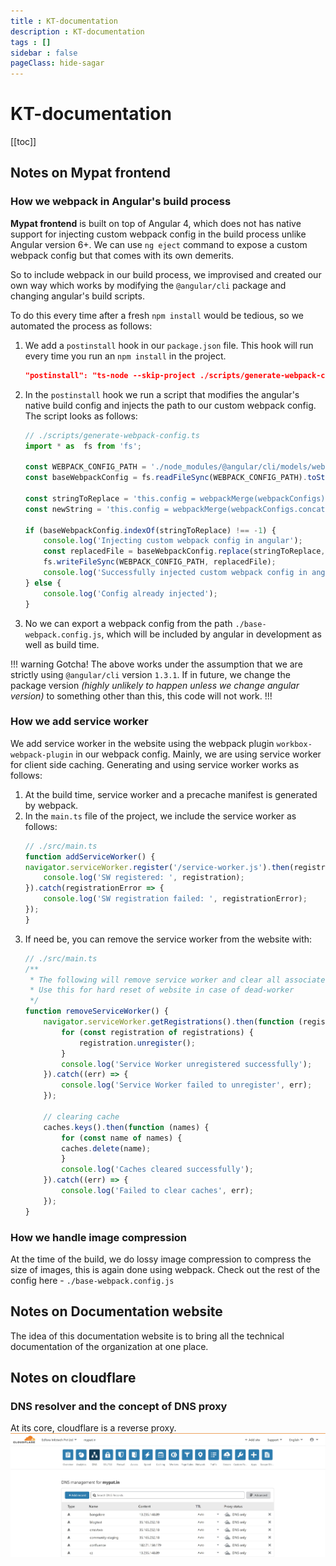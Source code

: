 ```yaml
---
title : KT-documentation
description : KT-documentation
tags : []
sidebar : false
pageClass: hide-sagar
---
```


# KT-documentation

[[toc]]

## Notes on Mypat frontend

### How we webpack in Angular's build process
**Mypat frontend** is built on top of Angular 4, which does not has native support for injecting custom webpack config in the build process unlike Angular version 6+. We can use `ng eject` command to expose a custom webpack config but that comes with its own demerits. 

So to include webpack in our build process, we improvised and created our own way which works by modifying the `@angular/cli` package and changing angular's build scripts. 

To do this every time after a fresh `npm install` would be tedious, so we automated the process as follows:

1. We add a `postinstall` hook in our `package.json` file. This hook will run every time you run an `npm install` in the project.
    ```json
    "postinstall": "ts-node --skip-project ./scripts/generate-webpack-config.ts"
    ```
2. In the `postinstall` hook we run a script that modifies the angular's native build config and injects the path to our custom webpack config. The script looks as follows:

    ```ts
    // ./scripts/generate-webpack-config.ts
    import * as  fs from 'fs';

    const WEBPACK_CONFIG_PATH = './node_modules/@angular/cli/models/webpack-config.js';
    const baseWebpackConfig = fs.readFileSync(WEBPACK_CONFIG_PATH).toString();

    const stringToReplace = 'this.config = webpackMerge(webpackConfigs);';
    const newString = 'this.config = webpackMerge(webpackConfigs.concat(require(path.join(process.cwd(), "./base-webpack.config.js"))));';

    if (baseWebpackConfig.indexOf(stringToReplace) !== -1) {
        console.log('Injecting custom webpack config in angular');
        const replacedFile = baseWebpackConfig.replace(stringToReplace, newString);
        fs.writeFileSync(WEBPACK_CONFIG_PATH, replacedFile);
        console.log('Successfully injected custom webpack config in angular');
    } else {
        console.log('Config already injected');
    }
    ```
3. No we can export a webpack config from the path `./base-webpack.config.js`, which will be included by angular in development as well as build time.

!!! warning Gotcha!
The above works under the assumption that we are strictly using `@angular/cli` version `1.3.1`. If in future, we change the package version _(highly unlikely to happen unless we change angular version)_ to something other than this, this code will not work.
!!!

### How we add service worker
We add service worker in the website using the webpack plugin `workbox-webpack-plugin` in our webpack config. Mainly, we are using service worker for client side caching. Generating and using service worker works as follows:

1. At the build time, service worker and a precache manifest is generated by webpack.
2. In the `main.ts` file of the project, we include the service worker as follows:
    ```ts
    // ./src/main.ts
    function addServiceWorker() {
    navigator.serviceWorker.register('/service-worker.js').then(registration => {
        console.log('SW registered: ', registration);
    }).catch(registrationError => {
        console.log('SW registration failed: ', registrationError);
    });
    }
    ```
3. If need be, you can remove the service worker from the website with:
    ```ts
    // ./src/main.ts
    /**
     * The following will remove service worker and clear all associated caches
     * Use this for hard reset of website in case of dead-worker
     */
    function removeServiceWorker() {
        navigator.serviceWorker.getRegistrations().then(function (registrations) {
            for (const registration of registrations) {
                registration.unregister();
            }
            console.log('Service Worker unregistered successfully');
        }).catch((err) => {
            console.log('Service Worker failed to unregister', err);
        });

        // clearing cache
        caches.keys().then(function (names) {
            for (const name of names) {
            caches.delete(name);
            }
            console.log('Caches cleared successfully');
        }).catch((err) => {
            console.log('Failed to clear caches', err);
        });
    }
    ```

### How we handle image compression
At the time of the build, we do lossy image compression to compress the size of images, this is again done using webpack. Check out the rest of the config here - `./base-webpack.config.js`

## Notes on Documentation website
The idea of this documentation website is to bring all the technical documentation of the organization at one place.

## Notes on cloudflare

### DNS resolver and the concept of DNS proxy
At its core, cloudflare is a reverse proxy. 
![](/edfora/cf-1.jpg)

